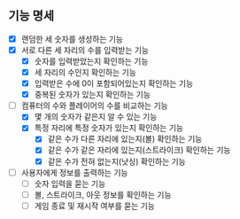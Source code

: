 ## 기능 명세
- [x] 랜덤한 세 숫자를 생성하는 기능
- [x] 서로 다른 세 자리의 수를 입력받는 기능
  - [x] 숫자를 입력받았는지 확인하는 기능
  - [x] 세 자리의 수인지 확인하는 기능
  - [x] 입력받은 수에 0이 포함되어있는지 확인하는 기능
  - [x] 중복된 숫자가 있는지 확인하는 기능
- [ ] 컴퓨터의 수와 플레이어의 수를 비교하는 기능
  - [x] 몇 개의 숫자가 같은지 알 수 있는 기능
  - [x] 특정 자리에 특정 숫자가 있는지 확인하는 기능
    - [x] 같은 수가 다른 자리에 있는지(볼) 확인하는 기능
    - [x] 같은 수가 같은 자리에 있는지(스트라이크) 확인하는 기능
    - [x] 같은 수가 전혀 없는지(낫싱) 확인하는 기능
- [ ] 사용자에게 정보를 출력하는 기능
  - [ ] 숫자 입력을 묻는 기능
  - [ ] 볼, 스트라이크, 아웃 정보를 확인하는 기능
  - [ ] 게임 종료 및 재시작 여부를 묻는 기능